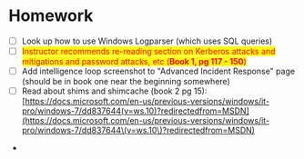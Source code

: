 # Homework

* [ ] Look up how to use Windows Logparser (which uses SQL queries)
* [ ] <mark style="color:red;">Instructor recommends re-reading section on Kerberos attacks and mitigations and password attacks, etc (</mark><mark style="color:red;">**Book 1, pg 117 - 150**</mark><mark style="color:red;">)</mark>
* [ ] Add intelligence loop screenshot to "Advanced Incident Response" page (should be in book one near the beginning somewhere)
* [ ] Read about shims and shimcache (book 2 pg 15): [https://docs.microsoft.com/en-us/previous-versions/windows/it-pro/windows-7/dd837644(v=ws.10)?redirectedfrom=MSDN](https://docs.microsoft.com/en-us/previous-versions/windows/it-pro/windows-7/dd837644\(v=ws.10\)?redirectedfrom=MSDN)
*
